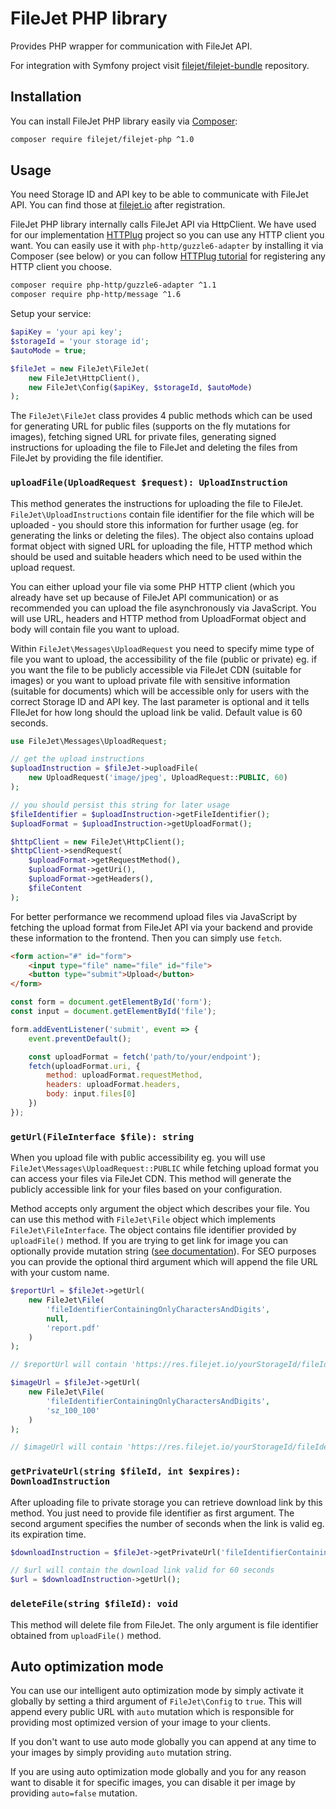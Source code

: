 # FileJet PHP library

Provides PHP wrapper for communication with FileJet API.

For integration with Symfony project visit [filejet/filejet-bundle](https://github.com/filejet/filejet-bundle) repository.

## Installation

You can install FileJet PHP library easily via [Composer](https://getcomposer.org/):

```bash
composer require filejet/filejet-php ^1.0
```

## Usage

You need Storage ID and API key to be able to communicate with FileJet API. You can find those at [filejet.io](https://filejet.io) after registration.

FileJet PHP library internally calls FileJet API via HttpClient. We have used for our implementation [HTTPlug](http://docs.php-http.org/en/latest/httplug/introduction.html) project so you can use any HTTP client you want. You can easily use it with `php-http/guzzle6-adapter` by installing it via Composer (see below) or you can follow [HTTPlug tutorial](http://docs.php-http.org/en/latest/httplug/tutorial.html) for registering any HTTP client you choose.

```bash
composer require php-http/guzzle6-adapter ^1.1
composer require php-http/message ^1.6
```

Setup your service:

```php
$apiKey = 'your api key';
$storageId = 'your storage id';
$autoMode = true;

$fileJet = new FileJet\FileJet(
    new FileJet\HttpClient(),
    new FileJet\Config($apiKey, $storageId, $autoMode)
);
```

The `FileJet\FileJet` class provides 4 public methods which can be used for generating URL for public files (supports on the fly mutations for images), fetching signed URL for private files, generating signed instructions for uploading the file to FileJet and deleting the files from FileJet by providing the file identifier.

### `uploadFile(UploadRequest $request): UploadInstruction`

This method generates the instructions for uploading the file to FileJet. `FileJet\UploadInstructions` contain file identifier for the file which will be uploaded - you should store this information for further usage (eg. for generating the links or deleting the files). The object also contains upload format object with signed URL for uploading the file, HTTP method which should be used and suitable headers which need to be used within the upload request.

You can either upload your file via some PHP HTTP client (which you already have set up because of FileJet API communication) or as recommended you can upload the file asynchronously via JavaScript. You will use URL, headers and HTTP method from UploadFormat object and body will contain file you want to upload.

Within `FileJet\Messages\UploadRequest` you need to specify mime type of file you want to upload, the accessibility of the file (public or private) eg. if you want the file to be publicly accessible via FileJet CDN (suitable for images) or you want to upload private file with sensitive information (suitable for documents) which will be accessible only for users with the correct Storage ID and API key. The last parameter is optional and it tells FIleJet for how long should the upload link be valid. Default value is 60 seconds.

```php
use FileJet\Messages\UploadRequest;

// get the upload instructions
$uploadInstruction = $fileJet->uploadFile(
    new UploadRequest('image/jpeg', UploadRequest::PUBLIC, 60)
);

// you should persist this string for later usage
$fileIdentifier = $uploadInstruction->getFileIdentifier();
$uploadFormat = $uploadInstruction->getUploadFormat();

$httpClient = new FileJet\HttpClient();
$httpClient->sendRequest(
    $uploadFormat->getRequestMethod(),
    $uploadFormat->getUri(),
    $uploadFormat->getHeaders(),
    $fileContent
);
``` 

For better performance we recommend upload files via JavaScript by fetching the upload format from FileJet API via your backend and provide these information to the frontend. Then you can simply use `fetch`.

```html
<form action="#" id="form">
    <input type="file" name="file" id="file">
    <button type="submit">Upload</button>
</form>
```

```javascript
const form = document.getElementById('form');
const input = document.getElementById('file');

form.addEventListener('submit', event => {
    event.preventDefault();

    const uploadFormat = fetch('path/to/your/endpoint');
    fetch(uploadFormat.uri, {
        method: uploadFormat.requestMethod,
        headers: uploadFormat.headers,
        body: input.files[0]
    })
});
```

### `getUrl(FileInterface $file): string`

When you upload file with public accessibility eg. you will use `FileJet\Messages\UploadRequest::PUBLIC` while fetching upload format you can access your files via FileJet CDN. This method will generate the publicly accessible link for your files based on your configuration.

Method accepts only argument the object which describes your file. You can use this method with `FileJet\File` object which implements `FileJet\FileInterface`. The object contains file identifier provided by `uploadFile()` method. If you are trying to get link for image you can optionally provide mutation string ([see documentation](https://github.com/filejet/filejet-php/blob/master/mutators.md)). For SEO purposes you can provide the optional third argument which will append the file URL with your custom name.

```php
$reportUrl = $fileJet->getUrl(
    new FileJet\File(
        'fileIdentifierContainingOnlyCharactersAndDigits', 
        null, 
        'report.pdf'
    )
);

// $reportUrl will contain 'https://res.filejet.io/yourStorageId/fileIdentifierContainingOnlyCharactersAndDigits/report.pdf'

$imageUrl = $fileJet->getUrl(
    new FileJet\File(
        'fileIdentifierContainingOnlyCharactersAndDigits',
        'sz_100_100'
    )
);

// $imageUrl will contain 'https://res.filejet.io/yourStorageId/fileIdentifierContainingOnlyCharactersAndDigits/sz_100_100'

```

### `getPrivateUrl(string $fileId, int $expires): DownloadInstruction`

After uploading file to private storage you can retrieve download link by this method. You just need to provide file identifier as first argument. The second argument specifies the number of seconds when the link is valid eg. its expiration time.

```php
$downloadInstruction = $fileJet->getPrivateUrl('fileIdentifierContainingOnlyCharactersAndDigits', 60);

// $url will contain the download link valid for 60 seconds
$url = $downloadInstruction->getUrl();
```

### `deleteFile(string $fileId): void`

This method will delete file from FileJet. The only argument is file identifier obtained from `uploadFile()` method.


## Auto optimization mode

You can use our intelligent auto optimization mode by simply activate it globally by setting a third argument of  `FileJet\Config` to `true`. This will append every public URL with `auto` mutation which is responsible for providing most optimized version of your image to your clients.

If you don't want to use auto mode globally you can append at any time to your images by simply providing `auto` mutation string.

If you are using auto optimization mode globally and you for any reason want to disable it for specific images, you can disable it per image by providing `auto=false` mutation.
